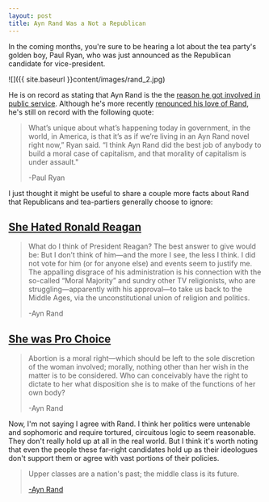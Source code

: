 ```yaml
---
layout: post
title: Ayn Rand Was a Not a Republican  
---
```

  
In the coming months, you're sure to be hearing a lot about the tea party's golden boy, Paul Ryan, who was just announced as the Republican candidate for vice-president.

![]({{ site.baseurl }}content/images/rand_2.jpg)

He is on record as stating that Ayn Rand is the the <a href="http://www.cnn.com/2012/08/14/opinion/weiss-ryan-rand/index.html" target="_blank">reason he got involved in public service</a>. Although he's more recently <a href="http://articles.latimes.com/2012/aug/12/news/la-pn-vp-paul-ryan-ayn-rand-20120811" target="_blank">renounced his love of Rand</a>, he's still on record with the following quote:

> What’s unique about what’s happening today in government, in the world, in America, is that it’s as if we’re living in an Ayn Rand novel right now,” Ryan said. “I think Ayn Rand did the best job of anybody to build a moral case of capitalism, and that morality of capitalism is under assault."
> 
> -Paul Ryan

I just thought it might be useful to share a couple more facts about Rand that Republicans and tea-partiers generally choose to ignore:

## <a href="http://dangerousminds.net/comments/ayn_rand_absolutely_hated_ronald_reagan" target="_blank">She Hated Ronald Reagan</a>

> What do I think of President Reagan? The best answer to give would be: But I don’t think of him—and the more I see, the less I think. I did not vote for him (or for anyone else) and events seem to justify me. The appalling disgrace of his administration is his connection with the so-called “Moral Majority” and sundry other TV religionists, who are struggling—apparently with his approval—to take us back to the Middle Ages, via the unconstitutional union of religion and politics.
> 
> -Ayn Rand

## <a href="http://aynrandlexicon.com/lexicon/abortion.html" target="_blank">She was Pro Choice</a>

> Abortion is a moral right—which should be left to the sole discretion of the woman involved; morally, nothing other than her wish in the matter is to be considered. Who can conceivably have the right to dictate to her what disposition she is to make of the functions of her own body?
> 
> -Ayn Rand

Now, I'm not saying I agree with Rand. I think her politics were untenable and sophomoric and require tortured, circuitous logic to seem reasonable. They don't really hold up at all in the real world. But I think it's worth noting that even the people these far-right candidates hold up as their ideologues don't support them or agree with vast portions of their policies.

> Upper classes are a nation's past; the middle class is its future.
> 
> <a href="http://www.brainyquote.com/quotes/quotes/a/aynrand140997.html">-Ayn Rand</a>
